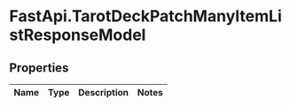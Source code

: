 # FastApi.TarotDeckPatchManyItemListResponseModel

## Properties
Name | Type | Description | Notes
------------ | ------------- | ------------- | -------------
